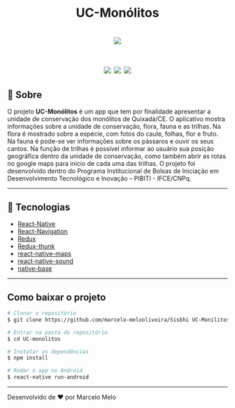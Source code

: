 <h1 align=center> <b>UC-Monólitos</b></h1>
<h1 align=center>
<img src="https://ik.imagekit.io/marcelomelo92/icon_zCyu3sua3h.png">
</h1>

<h1 align=center>
<img src="src/imgs/gifs/img1.gif">
<img src="src/imgs/gifs/img2.gif">
<img src="src/imgs/gifs/img3.gif">
</h1>




## 📖 Sobre
O projeto **UC-Monólitos** é um app que tem por finalidade apresentar a unidade de conservação dos monólitos de Quixadá/CE. O aplicativo mostra informações sobre a unidade de conservação, flora, fauna e as trilhas.
Na flora é mostrado sobre a espécie, com fotos do caule, folhas, flor e fruto.
Na fauna é pode-se ver informações sobre os pássaros e ouvir os seus cantos.
Na função de trilhas é possível informar ao usuário sua posição geográfica dentro da unidade de conservação, como também abrir as rotas no google maps para inicio de cada uma das trilhas. O projeto foi desenvolvido dentro do Programa Institucional de Bolsas de Iniciação em Desenvolvimento Tecnológico e Inovação – PIBITI - IFCE/CNPq.

---

## 🚀 Tecnologias
- [React-Native](https://reactnative.dev/)
- [React-Navigation](https://reactnavigation.org/)
- [Redux](https://redux.js.org/)
- [Redux-thunk](https://github.com/reduxjs/redux-thunk)
- [react-native-maps](https://github.com/react-native-community/react-native-maps)
- [react-native-sound](https://github.com/zmxv/react-native-sound)
- [native-base](https://nativebase.io/)
---
## Como baixar o projeto
```bash
# Clonar o repositório
$ git clone https://github.com/marcelo-melooliveira/Sisbhi UC-Monilitos

# Entrar na pasta do repositório
$ cd UC-monolitos

# Instalar as dependências
$ npm install

# Rodar o app no Android
$ react-native run-android

```

---
Desenvolvido de ❤ por Marcelo Melo
